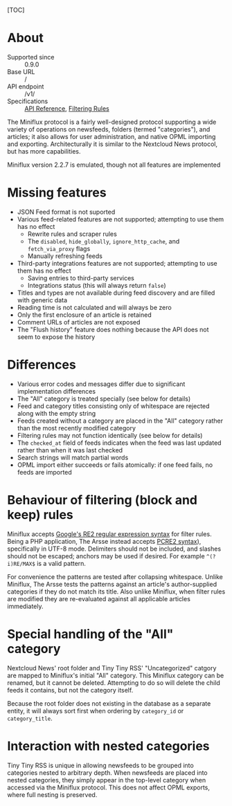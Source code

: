 [TOC]

# About

<dl>
    <dt>Supported since</dt>
        <dd>0.9.0</dd>
    <dt>Base URL</dt>
        <dd>/</dd>
    <dt>API endpoint</dt>
        <dd>/v1/</dd>
    <dt>Specifications</dt>
        <dd><a href="https://miniflux.app/docs/api.html">API Reference</a>, <a href="https://miniflux.app/docs/rules.html#filtering-rules">Filtering Rules</a></dd>
</dl>

The Miniflux protocol is a fairly well-designed protocol supporting a wide variety of operations on newsfeeds, folders (termed "categories"), and articles; it also allows for user administration, and native OPML importing and exporting. Architecturally it is similar to the Nextcloud News protocol, but has more capabilities.

Miniflux version 2.2.7 is emulated, though not all features are implemented

# Missing features

- JSON Feed format is not suported
- Various feed-related features are not supported; attempting to use them has no effect
    - Rewrite rules and scraper rules
    - The `disabled`, `hide_globally`, `ignore_http_cache`, and `fetch_via_proxy` flags
    - Manually refreshing feeds
- Third-party integrations features are not supported; attempting to use them has no effect
  - Saving entries to third-party services
  - Integrations status (this will always return `false`)
- Titles and types are not available during feed discovery and are filled with generic data
- Reading time is not calculated and will always be zero
- Only the first enclosure of an article is retained
- Comment URLs of articles are not exposed
- The "Flush history" feature does nothing because the API does not seem to expose the history

# Differences

- Various error codes and messages differ due to significant implementation differences
- The "All" category is treated specially (see below for details)
- Feed and category titles consisting only of whitespace are rejected along with the empty string
- Feeds created without a category are placed in the "All" category rather than the most recently modified category
- Filtering rules may not function identically (see below for details)
- The `checked_at` field of feeds indicates when the feed was last updated rather than when it was last checked
- Search strings will match partial words
- OPML import either succeeds or fails atomically: if one feed fails, no feeds are imported

# Behaviour of filtering (block and keep) rules

Miniflux accepts [Google's RE2 regular expression syntax](https://github.com/google/re2/wiki/Syntax) for filter rules. Being a PHP application, The Arsse instead accepts [PCRE2 syntax](https://www.pcre.org/current/doc/html/pcre2syntax.html)), specifically in UTF-8 mode. Delimiters should not be included, and slashes should not be escaped; anchors may be used if desired. For example `^(?i)RE/MAX$` is a valid pattern.

For convenience the patterns are tested after collapsing whitespace. Unlike Miniflux, The Arsse tests the patterns against an article's author-supplied categories if they do not match its title. Also unlike Miniflux, when filter rules are modified they are re-evaluated against all applicable articles immediately.

# Special handling of the "All" category

Nextcloud News' root folder and Tiny Tiny RSS' "Uncategorized" catgory are mapped to Miniflux's initial "All" category. This Miniflux category can be renamed, but it cannot be deleted. Attempting to do so will delete the child feeds it contains, but not the category itself.

Because the root folder does not existing in the database as a separate entity, it will always sort first when ordering by `category_id` or `category_title`.

# Interaction with nested categories

Tiny Tiny RSS is unique in allowing newsfeeds to be grouped into categories nested to arbitrary depth. When newsfeeds are placed into nested categories, they simply appear in the top-level category when accessed via the Miniflux protocol. This does not affect OPML exports, where full nesting is preserved.
